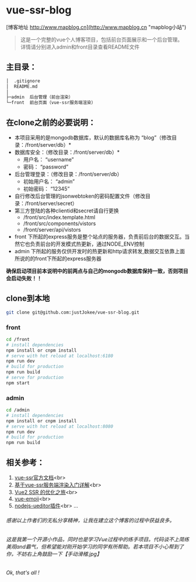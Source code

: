 # vue-ssr-blog 
[博客地址 http://www.mapblog.cn](http://www.mapblog.cn "mapblog小站")
> 这是一个完整的vue个人博客项目，包括前台页面展示和一个后台管理。<br>
> 详情请分别进入admin和front目录查看README文件

## 主目录：
```bash
│  .gitignore
│  README.md
│
├─admin  后台管理（前台渲染）
└─front  前台页面（vue-ssr服务端渲染）
```
## 在clone之前的必要说明：

- 本项目采用的是mongodb数据库，默认的数据库名称为 “blog”（修改目录：/front/server/db）*
- 数据库安全：（修改目录：/front/server/db）*
  - 用户名： “username”
  - 密码： “password”
- 后台管理登录：（修改目录：/front/server/db）
  - 初始用户名： “admin”
  - 初始密码： “12345”
- 自行修改后台管理的jsonwebtoken的密码配置文件（修改目录：/front/server/secret）
- 第三方登陆的各种clientid和secret请自行更换
  - /front/src/index.template.html
  - /front/src/components/vistors
  - /front/server/api/vistors
- front 下所起的express服务是整个站点的服务器，负责前后台的数据交互。当然它也负责前台的开发模式热更新，通过NODE_ENV控制
- admin 下所起的服务仅供开发时的热更新和http请求转发,数据交互依靠上面所说的的front下所起的express服务器

**确保启动项目前本说明中的前两点与自己的mongodb数据库保持一致，否则项目会启动失败！！**<br>
## clone到本地
```bash
git clone git@github.com:justJokee/vue-ssr-blog.git
```
### front
```bash
cd /front
# install dependencies
npm install or cnpm install
# serve with hot reload at localhost:6180
npm run dev
# build for production
npm run build
# serve for production
npm start
```
### admin
```bash
cd /admin
# install dependencies
npm install or cnpm install
# serve with hot reload at localhost:8080
npm run dev
# build for production
npm run build
```
## 相关参考：
1. [vue-ssr官方文档](https://ssr.vuejs.org/zh/ "https://ssr.vuejs.org/zh/")<br>
2. [基于vue-ssr服务端渲染入门详解](https://juejin.im/post/5a50f208f265da3e5132ed91 "https://juejin.im/post/5a50f208f265da3e5132ed91")<br>
3. [Vue2 SSR 的优化之旅](https://segmentfault.com/a/1190000007985486 "https://segmentfault.com/a/1190000007985486")<br>
4. [vue-emoji](https://github.com/jkchao/vue-emoji "https://github.com/jkchao/vue-emoji")<br>
5. [nodejs-ueditor插件](https://github.com/netpi/ueditor "https://github.com/netpi/ueditor")<br>
...<br>
###### 感谢以上作者们的无私分享精神，让我在建立这个博客的过程中获益良多。
###### 这是我第一个开源小作品，同时也是学习Vue过程中的练手项目。代码谈不上简练美观and霸气，但希望能对刚开始学习的同学有所帮助。若本项目不小心帮到了你，不妨右上角鼓励一下【手动滑稽.jpg】
###### Ok, that's all !

